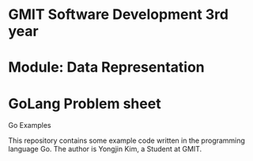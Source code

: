 # GMIT Software Development 3rd year
# Module: Data Representation
# GoLang Problem sheet

Go Examples

This repository contains some example code written in the programming language Go. The author is Yongjin Kim, a Student at GMIT.